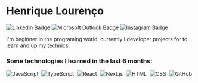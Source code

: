 # Henrique Lourenço

[![Linkedin Badge](https://img.shields.io/badge/-Henrique%20Lourenço-1261a0?style=flat&logo=Linkedin&logoColor=white&link=https://www.linkedin.com/in/henrique-lourenco/)](https://www.linkedin.com/in/henrique-lourenco/) 
[![Microsoft Outlook Badge](https://img.shields.io/badge/-henri.lourenco@outlook.com-1261a0?style=flat&logo=Gmail&logoColor=white&link=mailto:henri.lourenco@outlook.com)](mailto:henri.lourenco@outlook.com)
[![Instagram Badge](https://img.shields.io/badge/-@lourencohenri-1261a0?style=flat&labelColor=1261a0&logo=instagram&logoColor=white&link=https://www.instagram.com/lourencohenri/)](https://www.instagram.com/lourencohenri/) 

I'm beginner in the programing world, currently I developer projects for to learn and up my technics.

### Some technologies I learned in the last 6 months:

![JavaScript](https://img.shields.io/badge/-JavaScript-1261a0?style=flat&logo=javascript&logoColor=white)&nbsp;
![TypeScript](https://img.shields.io/badge/-TypeScript-1261a0?style=flat&logo=TypeScript&logoColor=white)&nbsp;
![React](https://img.shields.io/badge/-React-1261a0?style=flat&logo=react&logoColor=white)&nbsp;
![Next.js](https://img.shields.io/badge/-Next.js-1261a0?style=flat&logo=Next.js&logoColor=white)&nbsp;
![HTML](https://img.shields.io/badge/-HTML-1261a0?style=flat&logo=HTML5&logoColor=white)&nbsp;
![CSS](https://img.shields.io/badge/-CSS-1261a0?style=flat&logo=CSS3&logoColor=white)&nbsp;
![GitHub](https://img.shields.io/badge/-GitHub-1261a0?style=flat&logo=github&logoColor=white)&nbsp;
